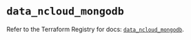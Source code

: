 # `data_ncloud_mongodb`

Refer to the Terraform Registry for docs: [`data_ncloud_mongodb`](https://registry.terraform.io/providers/navercloudplatform/ncloud/4.0.4/docs/data-sources/mongodb).
